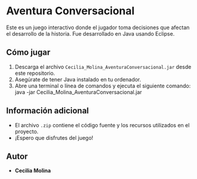 # Aventura Conversacional

Este es un juego interactivo donde el jugador toma decisiones que afectan el desarrollo de la historia. Fue desarrollado en Java usando Eclipse.

## Cómo jugar
1. Descarga el archivo `Cecilia_Molina_AventuraConversacional.jar` desde este repositorio.
2. Asegúrate de tener Java instalado en tu ordenador.
3. Abre una terminal o línea de comandos y ejecuta el siguiente comando: java -jar Cecilia_Molina_AventuraConversacional.jar


## Información adicional
- El archivo `.zip` contiene el código fuente y los recursos utilizados en el proyecto.
- ¡Espero que disfrutes del juego!

## Autor
- **Cecilia Molina**




